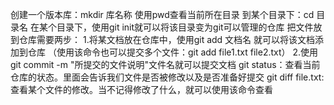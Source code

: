 创建一个版本库：mkdir 库名称
使用pwd查看当前所在目录
到某个目录下：cd 目录名
在某个目录下，使用git init就可以将该目录变为git可以管理的仓库
把文件放到仓库需要两步：
	1.将某文档放在仓库中，使用git add 文档名 就可以将该文档添加到仓库
	（使用该命令也可以提交多个文件：git add file1.txt file2.txt）
	2.使用git commit -m "所提交的文件说明"文件名就可以提交文档
git status：查看当前仓库的状态。里面会告诉我们文件是否被修改以及是否准备好提交
git diff file.txt:查看某个文件的修改。当不记得修改了什么，就可以使用该命令查看